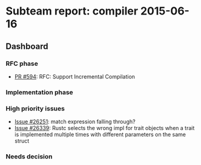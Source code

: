# Subteam report: compiler 2015-06-16

## Dashboard

### RFC phase

- [PR #594](https://github.com/rust-lang/rfcs/pull/594):
  RFC: Support Incremental Compilation

### Implementation phase


### High priority issues

- [Issue #26251](https://github.com/rust-lang/rust/issues/26251):
  match expression falling through?
- [Issue #26339](https://github.com/rust-lang/rust/issues/26339):
  Rustc selects the wrong impl for trait objects when a trait is implemented multiple times with different parameters on the same struct

### Needs decision

